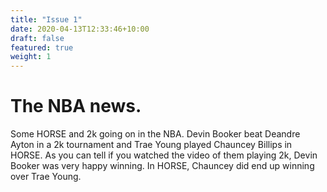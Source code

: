 ```yaml
---
title: "Issue 1"
date: 2020-04-13T12:33:46+10:00
draft: false
featured: true
weight: 1
---
```


# The NBA news.

Some HORSE and 2k going on in the NBA. Devin Booker beat Deandre Ayton in a 2k tournament and Trae Young played Chauncey Billips in HORSE. As you can tell if you watched the video of them playing 2k, Devin Booker was very happy winning. In HORSE, Chauncey did end up winning over Trae Young.



  

